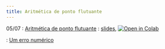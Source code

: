 ```yaml
---
title: Aritmética de ponto flutuante
---
```


05/07
: [Aritmética de ponto flutuante](https://youtu.be/C-Lf_caEjD8)
  : [slides](/material/02_ponto_flutuante.pdf), <a href="https://githubtocolab.com/cn-ufpe/cn-ufpe.github.io/blob/master/material/02_ponto_flutuante.ipynb" target="_parent"><img src="https://colab.research.google.com/assets/colab-badge.svg" alt="Open in Colab"/></a>
  
:   [Um erro numérico](https://youtu.be/OdfCscLHBVo)
    

 
